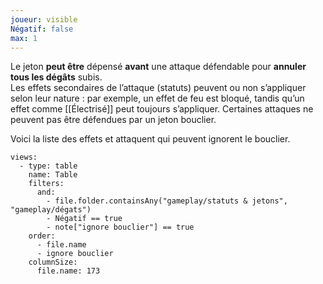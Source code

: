 ```yaml
---
joueur: visible
Négatif: false
max: 1
---
```

Le jeton **peut être** dépensé **avant** une attaque défendable pour **annuler tous les dégâts** subis.  
Les effets secondaires de l’attaque (statuts) peuvent ou non s’appliquer selon leur nature : par exemple, un effet de feu est bloqué, tandis qu’un effet comme [[Électrisé]] peut toujours s’appliquer.
Certaines attaques ne peuvent pas être défendues par un jeton bouclier.

Voici la liste des effets et attaquent qui peuvent ignorent le bouclier.

```base
views:
  - type: table
    name: Table
    filters:
      and:
        - file.folder.containsAny("gameplay/statuts & jetons", "gameplay/dégats")
        - Négatif == true
        - note["ignore bouclier"] == true
    order:
      - file.name
      - ignore bouclier
    columnSize:
      file.name: 173

```
